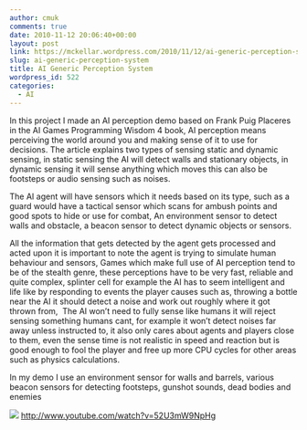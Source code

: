 ```yaml
---
author: cmuk
comments: true
date: 2010-11-12 20:06:40+00:00
layout: post
link: https://mckellar.wordpress.com/2010/11/12/ai-generic-perception-system/
slug: ai-generic-perception-system
title: AI Generic Perception System
wordpress_id: 522
categories:
  - AI
---
```


In this project I made an AI perception demo based on Frank Puig Placeres in the AI Games Programming Wisdom 4 book, AI perception means perceiving the world around you and making sense of it to use for decisions. The article explains two types of sensing static and dynamic sensing, in static sensing the AI will detect walls and stationary objects, in dynamic sensing it will sense anything which moves this can also be footsteps or audio sensing such as noises.

The AI agent will have sensors which it needs based on its type, such as a guard would have a tactical sensor which scans for ambush points and good spots to hide or use for combat, An environment sensor to detect walls and obstacle, a beacon sensor to detect dynamic objects or sensors.

All the information that gets detected by the agent gets processed and acted upon it is important to note the agent is trying to simulate human behaviour and sensors, Games which make full use of AI perception tend to be of the stealth genre, these perceptions have to be very fast, reliable and quite complex, splinter cell for example the AI has to seem intelligent and life like by responding to events the player causes such as, throwing a bottle near the AI it should detect a noise and work out roughly where it got thrown from,  The AI won’t need to fully sense like humans it will reject sensing something humans cant, for example it won’t detect noises far away unless instructed to, it also only cares about agents and players close to them, even the sense time is not realistic in speed and reaction but is good enough to fool the player and free up more CPU cycles for other areas such as physics calculations.

In my demo I use an environment sensor for walls and barrels, various beacon sensors for detecting footsteps, gunshot sounds, dead bodies and enemies

[![](https://mckellar.files.wordpress.com/2017/10/demo.jpg)](https://mckellar.files.wordpress.com/2017/10/demo.jpg)
http://www.youtube.com/watch?v=52U3mW9NpHg
